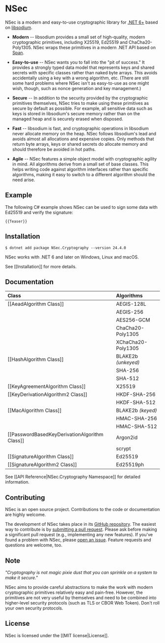 # NSec

NSec is a modern and easy-to-use cryptographic library for
[.NET 6+](https://dotnet.microsoft.com/) based on
[libsodium](https://libsodium.org/).

* **Modern** -- libsodium provides a small set of high-quality, modern
cryptographic primitives, including X25519, Ed25519 and ChaCha20-Poly1305. NSec
wraps these primitives in a modern .NET API based on [Span<T>](https://docs.microsoft.com/en-us/archive/msdn-magazine/2017/connect/csharp-all-about-span-exploring-a-new-net-mainstay).

* **Easy-to-use** -- NSec wants you to fall into the "pit of success." It
provides a strongly typed data model that represents keys and shared secrets
with specific classes rather than naked byte arrays. This avoids accidentally
using a key with a wrong algorithm, etc. (There are still some hard problems
where NSec isn't as easy-to-use as one might wish, though, such as nonce
generation and key management.)

* **Secure** -- In addition to the security provided by the cryptographic
primitives themselves, NSec tries to make using these primitives as secure by
default as possible. For example, all sensitive data such as keys is stored in
libsodium's secure memory rather than on the managed heap and is securely erased
when disposed.

* **Fast** -- libsodium is fast, and cryptographic operations in libsodium never
allocate memory on the heap. NSec follows libsodium's lead and avoids almost all
allocations and expensive copies. Only methods that return byte arrays, keys or
shared secrets do allocate memory and should therefore be avoided in hot paths.

* **Agile** -- NSec features a simple object model with cryptographic agility in
mind. All algorithms derive from a small set of base classes. This helps writing
code against algorithm interfaces rather than specific algorithms, making it
easy to switch to a different algorithm should the need arise.


## Example

The following C# example shows NSec can be used to sign some data with Ed25519
and verify the signature:

    {{Teaser}}


## Installation

    $ dotnet add package NSec.Cryptography --version 24.4.0

NSec works with .NET 6 and later on Windows, Linux and macOS.

See [[Installation]] for more details.


## Documentation

| Class                                           | Algorithms                |
|:----------------------------------------------- |:------------------------- |
| [[AeadAlgorithm Class]]                         | AEGIS-128L                |
|                                                 | AEGIS-256                 |
|                                                 | AES256-GCM                |
|                                                 | ChaCha20-Poly1305         |
|                                                 | XChaCha20-Poly1305        |
| [[HashAlgorithm Class]]                         | BLAKE2b *(unkeyed)*       |
|                                                 | SHA-256                   |
|                                                 | SHA-512                   |
| [[KeyAgreementAlgorithm Class]]                 | X25519                    |
| [[KeyDerivationAlgorithm2 Class]]               | HKDF-SHA-256              |
|                                                 | HKDF-SHA-512              |
| [[MacAlgorithm Class]]                          | BLAKE2b *(keyed)*         |
|                                                 | HMAC-SHA-256              |
|                                                 | HMAC-SHA-512              |
| [[PasswordBasedKeyDerivationAlgorithm Class]]   | Argon2id                  |
|                                                 | scrypt                    |
| [[SignatureAlgorithm Class]]                    | Ed25519                   |
| [[SignatureAlgorithm2 Class]]                   | Ed25519ph                 |

See [[API Reference|NSec.Cryptography Namespace]] for detailed information.


## Contributing

NSec is an open source project.
Contributions to the code or documentation are highly welcome.

The development of NSec takes place in its
[GitHub repository](https://github.com/ektrah/nsec).
The easiest way to contribute is by
[submitting a pull request](https://github.com/ektrah/nsec/pulls).
Please ask before making a significant pull request (e.g., implementing any new
features).
If you've found a problem with NSec, please
[open an issue](https://github.com/ektrah/nsec/issues).
Feature requests and questions are welcome, too.


## Note

*"Cryptography is not magic pixie dust that you can sprinkle on a system to make
it secure."*

NSec aims to provide careful abstractions to make the work with modern
cryptographic primitives relatively easy and pain-free. However, the primitives
are not very useful by themselves and need to be combined into higher-level
security protocols (such as TLS or CBOR Web Token). Don't roll your own security
protocols.


## License

NSec is licensed under the [[MIT license|License]].
